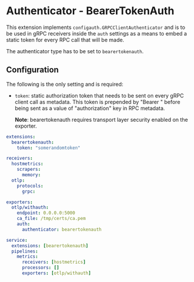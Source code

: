 # Authenticator - BearerTokenAuth

This extension implements `configauth.GRPCClientAuthenticator` and is to be used in gRPC receivers inside the `auth` settings as a means
to embed a static token for every RPC call that will be made.

The authenticator type has to be set to `bearertokenauth`.

## Configuration

The following is the only setting and is required:

- `token`: static authorization token that needs to be sent on every gRPC client call as metadata.
  This token is prepended by "Bearer " before being sent as a value of "authorization" key in
  RPC metadata.
  
  **Note**: bearertokenauth requires transport layer security enabled on the exporter.


```yaml
extensions:
  bearertokenauth:
    token: "somerandomtoken"

receivers:
  hostmetrics:
    scrapers:
      memory:
  otlp:
    protocols:
      grpc:

exporters:
  otlp/withauth:
    endpoint: 0.0.0.0:5000
    ca_file: /tmp/certs/ca.pem
    auth:
      authenticator: bearertokenauth

service:
  extensions: [bearertokenauth]
  pipelines:
    metrics:
      receivers: [hostmetrics]
      processors: []
      exporters: [otlp/withauth]
```
